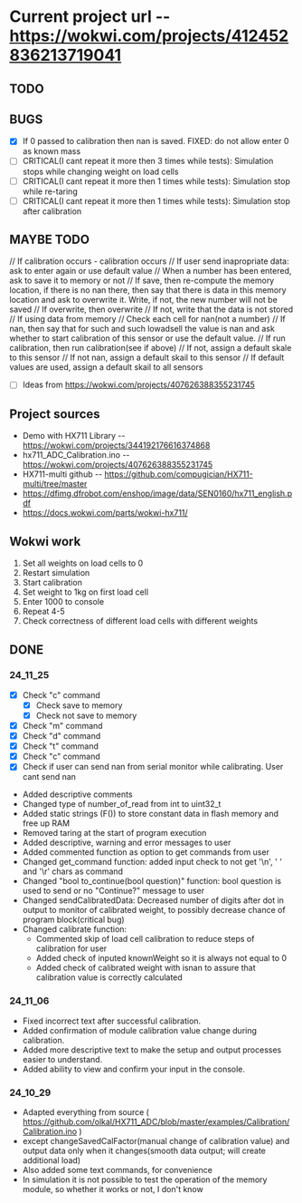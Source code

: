 # Current project url -- https://wokwi.com/projects/412452836213719041

## TODO

## BUGS

- [x] If 0 passed to calibration then nan is saved. FIXED: do not allow enter 0 as known mass
- [ ] CRITICAL(I cant repeat it more then 3 times while tests): Simulation stops while changing weight on load cells
- [ ] CRITICAL(I cant repeat it more then 1 times while tests): Simulation stop while re-taring
- [ ] CRITICAL(I cant repeat it more then 1 times while tests): Simulation stop after calibration

## MAYBE TODO

// If calibration occurs - calibration occurs
// If user send inapropriate data: ask to enter again or use default value
// When a number has been entered, ask to save it to memory or not
    // If save, then re-compute the memory location, if there is no nan there, then say that there is data in this memory location and ask to overwrite it. Write, if not, the new number will not be saved
    // If overwrite, then overwrite
    // If not, write that the data is not stored
// If using data from memory
// Check each cell for nan(not a number)
    // If nan, then say that for such and such lowadsell the value is nan and ask whether to start calibration of this sensor or use the default value.
    // If run calibration, then run calibration(see if above)
    // If not, assign a default skale to this sensor
    // If not nan, assign a default skail to this sensor
// If default values are used, assign a default skail to all sensors

- [ ] Ideas from https://wokwi.com/projects/407626388355231745

## Project sources

- Demo with HX711 Library -- https://wokwi.com/projects/344192176616374868
- hx711_ADC_Calibration.ino -- https://wokwi.com/projects/407626388355231745
- HX711-multi github -- https://github.com/compugician/HX711-multi/tree/master
- https://dfimg.dfrobot.com/enshop/image/data/SEN0160/hx711_english.pdf
- https://docs.wokwi.com/parts/wokwi-hx711/


## Wokwi work

1. Set all weights on load cells to 0
2. Restart simulation
3. Start calibration
4. Set weight to 1kg on first load cell
5. Enter 1000 to console
6. Repeat 4-5
7. Check correctness of different load cells with different weights

## DONE

### 24_11_25

- [x] Check "c" command
    - [x] Check save to memory
    - [x] Check not save to memory
- [x] Check "m" command
- [x] Check "d" command
- [x] Check "t" command
- [x] Check "c" command
- [x] Check if user can send nan from serial monitor while calibrating. User cant send nan

- Added descriptive comments
- Changed type of number_of_read from int to uint32_t
- Added static strings (F()) to store constant data in flash memory and free up RAM
- Removed taring at the start of program execution
- Added descriptive, warning and error messages to user
- Added commented function as option to get commands from user
- Changed get_command function: added input check to not get '\n', ' ' and '\r' chars as command
- Changed "bool to_continue(bool question)" function: bool question is used to send or no "Continue?" message to user
- Changed sendCalibratedData: Decreased number of digits after dot in output to monitor of calibrated weight, to possibly decrease chance of program block(critical bug)
- Changed calibrate function:
    - Commented skip of load cell calibration to reduce steps of calibration for user
    - Added check of inputed knownWeight so it is always not equal to 0
    - Added check of calibrated weight with isnan to assure that calibration value is correctly calculated

### 24_11_06

- Fixed incorrect text after successful calibration.
- Added confirmation of module calibration value change during calibration.
- Added more descriptive text to make the setup and output processes easier to understand.
- Added ability to view and confirm your input in the console.

### 24_10_29

- Adapted everything from source ( https://github.com/olkal/HX711_ADC/blob/master/examples/Calibration/Calibration.ino )
- except changeSavedCalFactor(manual change of calibration value) and output data only when it changes(smooth data output; will create additional load)
- Also added some text commands, for convenience
- In simulation it is not possible to test the operation of the memory module, so whether it works or not, I don't know